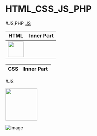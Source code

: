 # HTML_CSS_JS_PHP
#JS,PHP
[JS](https://github.com/sajithlakshan/HTML_CSS_JS_PHP/blob/main/JS/JS_Notis.md)

| HTML| Inner Part  |
| ------------- |:-------------:| 
|<img src= "https://user-images.githubusercontent.com/57319180/145340614-029c4221-c320-449f-a3c0-85a0bfdbdcf8.png" width="50" height = "50"/>           |           |       



| CSS| Inner Part  | 
| ------------- |:-------------:| 






#JS


<img src= "https://user-images.githubusercontent.com/57319180/145340614-029c4221-c320-449f-a3c0-85a0bfdbdcf8.png" width="100" height = "100"/>


![image](https://user-images.githubusercontent.com/57319180/145340614-029c4221-c320-449f-a3c0-85a0bfdbdcf8.png )
